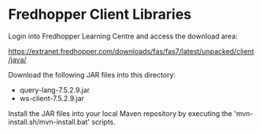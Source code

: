 Fredhopper Client Libraries
===============================

Login into Fredhopper Learning Centre and access the download area:

https://extranet.fredhopper.com/downloads/fas/fas7/latest/unpacked/client/java/

Download the following JAR files into this directory:

* query-lang-7.5.2.9.jar
* ws-client-7.5.2.9.jar

Install the JAR files into your local Maven repository by executing the 'mvn-install.sh/mvn-install.bat' scripts.



